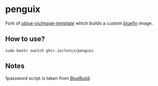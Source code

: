 # penguix

Fork of [ublue-os/image-template](https://github.com/ublue-os/image-template) which builds a custom
[bluefin](https://github.com/ublue-os/bluefin) image.

## How to use?

```
sudo bootc switch ghcr.io/tunix/penguix
```

## Notes

1password script is taken from
[BlueBuild](https://github.com/blue-build/modules/commit/1c24190588fdf834927638770be5ec695fd86c30).
